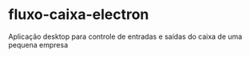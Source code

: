 # fluxo-caixa-electron
Aplicação desktop para controle de entradas e saídas do caixa de uma pequena empresa
